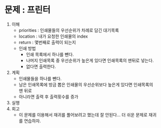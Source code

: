 # 문제 : 프린터

1. 이해
    - priorities : 인쇄물들의 우선순위가 차례로 담긴 대기목록
    - location : 내가 요청한 인쇄물의 index
    - return : 몇번째로 출력이 되는지
    - 인쇄 방법
        - 인쇄 목록에서 하나를 뺀다.
        - 나머지 인쇄목록 중 우선순위가 높은게 있다면 인쇄목록의 맨뒤로 넣는다.
        - 없다면 출력한다.
2. 계획
    - 인쇄물들을 하나를 뺀다.
    - 남은 인쇄목록에 방금 뽑은 인쇄물의 우선순위보다 높은게 있다면 인쇄목록의 맨 뒤로
    - 아니라면 출력 후 출력횟수를 증가
3. 실행
4. 회고
    - 이 문제를 이용해서 재귀를 풀어보려고 했는데 잘 안된다... 더 쉬운 문제로 재귀를 연습하자.
